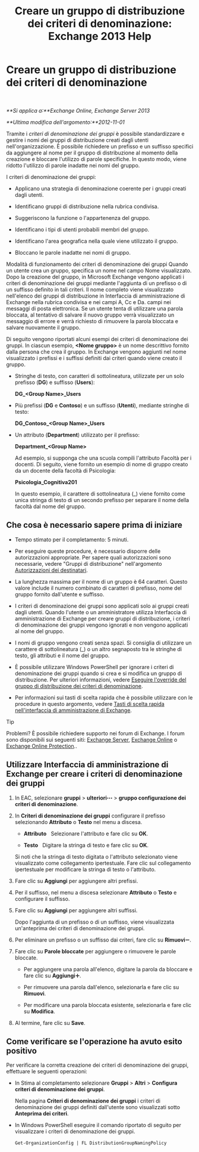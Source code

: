 ﻿---
title: 'Creare un gruppo di distribuzione dei criteri di denominazione: Exchange 2013 Help'
TOCTitle: Creare un gruppo di distribuzione dei criteri di denominazione
ms:assetid: b2ffb654-345d-4be1-be8e-83d28901373e
ms:mtpsurl: https://technet.microsoft.com/it-it/library/JJ218693(v=EXCHG.150)
ms:contentKeyID: 50479781
ms.date: 05/22/2018
mtps_version: v=EXCHG.150
ms.translationtype: MT
---

# Creare un gruppo di distribuzione dei criteri di denominazione

 

_**Si applica a:**Exchange Online, Exchange Server 2013_

_**Ultima modifica dell'argomento:**2012-11-01_

Tramite i *criteri di denominazione dei gruppi* è possibile standardizzare e gestire i nomi dei gruppi di distribuzione creati dagli utenti nell'organizzazione. È possibile richiedere un prefisso e un suffisso specifici da aggiungere al nome per il gruppo di distribuzione al momento della creazione e bloccare l'utilizzo di parole specifiche. In questo modo, viene ridotto l'utilizzo di parole inadatte nei nomi del gruppo.

I criteri di denominazione dei gruppi:

  - Applicano una strategia di denominazione coerente per i gruppi creati dagli utenti.

  - Identificano gruppi di distribuzione nella rubrica condivisa.

  - Suggeriscono la funzione o l'appartenenza del gruppo.

  - Identificano i tipi di utenti probabili membri del gruppo.

  - Identificano l'area geografica nella quale viene utilizzato il gruppo.

  - Bloccano le parole inadatte nei nomi di gruppo.

Modalità di funzionamento dei criteri di denominazione dei gruppi Quando un utente crea un gruppo, specifica un nome nel campo Nome visualizzato. Dopo la creazione del gruppo, in Microsoft Exchange vengono applicati i criteri di denominazione dei gruppi mediante l'aggiunta di un prefisso o di un suffisso definito in tali criteri. Il nome completo viene visualizzato nell'elenco dei gruppi di distribuzione in Interfaccia di amministrazione di Exchange nella rubrica condivisa e nei campi A, Cc e Da. campi nei messaggi di posta elettronica. Se un utente tenta di utilizzare una parola bloccata, al tentativo di salvare il nuovo gruppo verrà visualizzato un messaggio di errore e verrà richiesto di rimuovere la parola bloccata e salvare nuovamente il gruppo.

Di seguito vengono riportati alcuni esempi dei criteri di denominazione dei gruppi. In ciascun esempio, **\<Nome gruppo\>** è un nome descrittivo fornito dalla persona che crea il gruppo. In Exchange vengono aggiunti nel nome visualizzato i prefissi e i suffissi definiti dai criteri quando viene creato il gruppo.

  - Stringhe di testo, con caratteri di sottolineatura, utilizzate per un solo prefisso (**DG**) e suffisso (**Users**):
    
    **DG\_\<Group Name\>\_Users**

  - Più prefissi (**DG** e **Contoso**) e un suffisso (**Utenti**), mediante stringhe di testo:
    
    **DG\_Contoso\_\<Group Name\>\_Users**

  - Un attributo (**Department**) utilizzato per il prefisso:
    
    **Department\_\<Group Name\>**
    
    Ad esempio, si supponga che una scuola compili l'attributo Facoltà per i docenti. Di seguito, viene fornito un esempio di nome di gruppo creato da un docente della facoltà di Psicologia:
    
    **Psicologia\_Cognitiva201**
    
    In questo esempio, il carattere di sottolineatura (\_) viene fornito come unica stringa di testo di un secondo prefisso per separare il nome della facoltà dal nome del gruppo.

## Che cosa è necessario sapere prima di iniziare

  - Tempo stimato per il completamento: 5 minuti.

  - Per eseguire queste procedure, è necessario disporre delle autorizzazioni appropriate. Per sapere quali autorizzazioni sono necessarie, vedere "Gruppi di distribuzione" nell'argomento [Autorizzazioni dei destinatari](recipients-permissions-exchange-2013-help.md).

  - La lunghezza massima per il nome di un gruppo è 64 caratteri. Questo valore include il numero combinato di caratteri di prefisso, nome del gruppo fornito dall'utente e suffisso.

  - I criteri di denominazione dei gruppi sono applicati solo ai gruppi creati dagli utenti. Quando l'utente o un amministratore utilizza Interfaccia di amministrazione di Exchange per creare gruppi di distribuzione, i criteri di denominazione dei gruppi vengono ignorati e non vengono applicati al nome del gruppo.

  - I nomi di gruppo vengono creati senza spazi. Si consiglia di utilizzare un carattere di sottolineatura (\_) o un altro segnaposto tra le stringhe di testo, gli attributi e il nome del gruppo.

  - È possibile utilizzare Windows PowerShell per ignorare i criteri di denominazione dei gruppi quando si crea e si modifica un gruppo di distribuzione. Per ulteriori informazioni, vedere [Eseguire l'override del gruppo di distribuzione dei criteri di denominazione](override-the-distribution-group-naming-policy-exchange-2013-help.md).

  - Per informazioni sui tasti di scelta rapida che è possibile utilizzare con le procedure in questo argomento, vedere [Tasti di scelta rapida nell'interfaccia di amministrazione di Exchange](keyboard-shortcuts-in-the-exchange-admin-center-exchange-online-protection-help.md).


> [!TIP]
> Problemi? È possibile richiedere supporto nei forum di Exchange. I forum sono disponibili sui seguenti siti: <A href="https://go.microsoft.com/fwlink/p/?linkid=60612">Exchange Server</A>, <A href="https://go.microsoft.com/fwlink/p/?linkid=267542">Exchange Online</A> o <A href="https://go.microsoft.com/fwlink/p/?linkid=285351">Exchange Online Protection</A>..



## Utilizzare Interfaccia di amministrazione di Exchange per creare i criteri di denominazione dei gruppi

1.  In EAC, selezionare **gruppi** \> **ulteriori**![Icona Ulteriori opzioni](images/JJ150550.5381819e-3b21-4873-8714-e9b956290b28(EXCHG.150).gif "Icona Ulteriori opzioni") \> **gruppo configurazione dei criteri di denominazione**.

2.  In **Criteri di denominazione dei gruppi** configurare il prefisso selezionando **Attributo** o **Testo** nel menu a discesa.
    
      - **Attributo**   Selezionare l'attributo e fare clic su **OK**.
    
      - **Testo**   Digitare la stringa di testo e fare clic su **OK**.
    
    Si noti che la stringa di testo digitata o l'attributo selezionato viene visualizzato come collegamento ipertestuale. Fare clic sul collegamento ipertestuale per modificare la stringa di testo o l'attributo.

3.  Fare clic su **Aggiungi** per aggiungere altri prefissi.

4.  Per il suffisso, nel menu a discesa selezionare **Attributo** o **Testo** e configurare il suffisso.

5.  Fare clic su **Aggiungi** per aggiungere altri suffissi.
    
    Dopo l'aggiunta di un prefisso o di un suffisso, viene visualizzata un'anteprima dei criteri di denominazione dei gruppi.

6.  Per eliminare un prefisso o un suffisso dai criteri, fare clic su **Rimuovi**![Icona Rimuovi](images/JJ657492.479b6ced-8d64-4277-a725-f17fea202b28(EXCHG.150).gif "Icona Rimuovi").

7.  Fare clic su **Parole bloccate** per aggiungere o rimuovere le parole bloccate.
    
      - Per aggiungere una parola all'elenco, digitare la parola da bloccare e fare clic su **Aggiungi**![Icona Aggiungi](images/JJ218640.c1e75329-d6d7-4073-a27d-498590bbb558(EXCHG.150).gif "Icona Aggiungi").
    
      - Per rimuovere una parola dall'elenco, selezionarla e fare clic su **Rimuovi**.
    
      - Per modificare una parola bloccata esistente, selezionarla e fare clic su **Modifica**.

8.  Al termine, fare clic su **Save**.

## Come verificare se l'operazione ha avuto esito positivo

Per verificare la corretta creazione dei criteri di denominazione dei gruppi, effettuare le seguenti operazioni:

  - In Stima al completamento selezionare **Gruppi** \> **Altri** \> **Configura criteri di denominazione dei gruppi**.
    
    Nella pagina **Criteri di denominazione dei gruppi** i criteri di denominazione dei gruppi definiti dall'utente sono visualizzati sotto **Anteprima dei criteri**.

  - In Windows PowerShell eseguire il comando riportato di seguito per visualizzare i criteri di denominazione dei gruppi.
    
        Get-OrganizationConfig | FL DistributionGroupNamingPolicy

